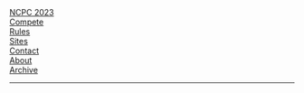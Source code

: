 <div class="navbar-wrapper" markdown="0">
<div class="navbar-link navbar-toggler" onClick="document.getElementById('navbar').classList.toggle('open');">
    <span></span><span></span><span></span>
</div>
<nav id="navbar" class="navbar menu-bar" >
  <a href="/ncpc2023/"><div class="menu-item">NCPC 2023</div></a>
  <a href="/ncpc2023/compete"><div class="menu-item">Compete</div></a>
  <a href="/ncpc2023/compete#rules"><div class="menu-item">Rules</div></a>
  <a href="/ncpc2023/sites"><div class="menu-item">Sites</div></a>
  <a href="/ncpc2023/contact"><div class="menu-item">Contact</div></a>
  <a href="/about"><div class="menu-item">About</div></a>
  <a href="/archive"><div class="menu-item">Archive</div></a>
</nav>
<hr/>
</div>